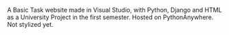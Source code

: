 A Basic Task website made in Visual Studio, with Python, Django and HTML as a University Project in the first semester. Hosted on PythonAnywhere.
Not stylized yet.

